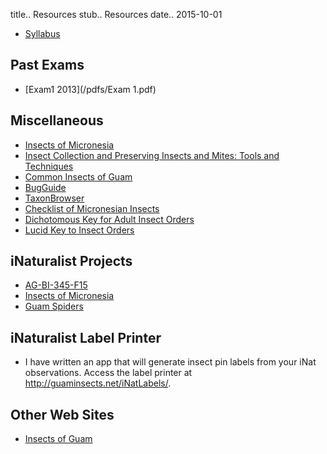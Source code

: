 title.. Resources
stub.. Resources
date.. 2015-10-01

* [Syllabus](/pdfs/ALBI345F17-syllabus.pdf)

## Past Exams
* [Exam1 2013](/pdfs/Exam 1.pdf)

## Miscellaneous
* [Insects of Micronesia](http://hbs.bishopmuseum.org/pubs-online/iom.html)
* [Insect Collection and Preserving Insects and Mites: Tools and Techniques](pdfs/collpres.pdf)
* [Common Insects of Guam](pdfs/common-insects-of-guam.pdf)
* [BugGuide](http://bugguide.net)
* [TaxonBrowser](http://guaminsects.net/taxonBrowser)
* [Checklist of Micronesian Insects](http://guaminsects.net/mad/CheckList2.htm)
* [Dichotomous Key for Adult Insect Orders](pdfs/Dichotomous_Key_for_Adult_Insect_Orders.pdf)
* [Lucid Key to Insect Orders](http://keys.lucidcentral.org/key-server/player.jsp?keyId=1)

## iNaturalist Projects
* [AG-BI-345-F15](http://www.inaturalist.org/projects/ag-bi-345-f15)
* [Insects of Micronesia](http://www.inaturalist.org/projects/insects-of-micronesia)
* [Guam Spiders](http://www.inaturalist.org/projects/guam-spiders)

## iNaturalist Label Printer
* I have written an app that will generate insect pin labels from your iNat observations.
Access the label printer at <http://guaminsects.net/iNatLabels/>.

## Other Web Sites
* [Insects of Guam](http://guaminsects.myspecies.info)
